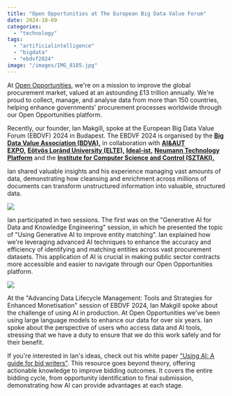 ```yaml
---
title: "Open Opportunities at The European Big Data Value Forum"
date: 2024-10-09
categories: 
  - "technology"
tags: 
  - "artificialintelligence"
  - "bigdata"
  - "ebdvf2024"
image: "/images/IMG_8185.jpg"
---
```


At [Open Opportunities](https://www.openopps.com/), we're on a mission to improve the global procurement market, valued at an astounding £13 trillion annually. We're proud to collect, manage, and analyse data from more than 150 countries, helping enhance governments' procurement processes worldwide through our Open Opportunities platform.

Recently, our founder, Ian Makgill, spoke at the European Big Data Value Forum (EBDVF) 2024 in Budapest. The EBDVF 2024 is organised by the [**Big Data Value Association (BDVA),**](https://www.bdva.eu/) in collaboration with [**AI&AUT EXPO,**](https://www.ai-expo.hu/) [**Eötvös Loránd University (ELTE),**](https://www.elte.hu/en/) [**Ideal-ist,**](https://www.ideal-ist.eu/) [**Neumann Technology Platform**](https://neum.hu/en/) and the [**Institute for Computer Science and Control (SZTAKI).**](https://sztaki.hun-ren.hu/en)

Ian shared valuable insights and his experience managing vast amounts of data, demonstrating how cleansing and enrichment across millions of documents can transform unstructured information into valuable, structured data.

![](/images/1728033003196-1024x473.jpeg)

Ian participated in two sessions. The first was on the "Generative AI for Data and Knowledge Engineering" session, in which he presented the topic of "Using Generative AI to improve entity matching". Ian explained how we're leveraging advanced AI techniques to enhance the accuracy and efficiency of identifying and matching entities across vast procurement datasets. This application of AI is crucial in making public sector contracts more accessible and easier to navigate through our Open Opportunities platform.

![](/images/1728033003702-1024x473.jpeg)

At the "Advancing Data Lifecycle Management: Tools and Strategies for Enhanced Monetisation" session of EBDVF 2024, Ian Makgill spoke about the challenge of using AI in production. At Open Opportunities we’ve been using large language models to enhance our data for over six years. Ian spoke about the perspective of users who access data and AI tools, stressing that we have a duty to ensure that we do this work safely and for their benefit.

If you're interested in Ian's ideas, check out his white paper ["Using AI: A guide for bid writers"](https://www.openopps.com/using-ai/). This resource goes beyond theory, offering actionable knowledge to improve bidding outcomes. It covers the entire bidding cycle, from opportunity identification to final submission, demonstrating how AI can provide advantages at each stage.
